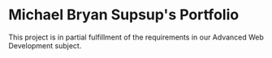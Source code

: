 # Michael Bryan Supsup's Portfolio

This project is in partial fulfillment of the requirements in our Advanced Web Development subject.
